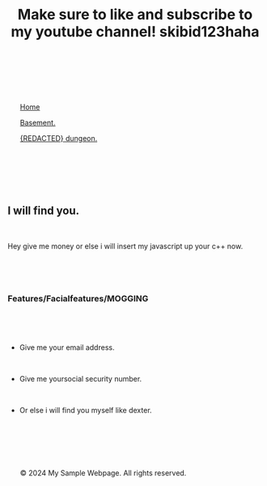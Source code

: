 <!DOCTYPE html> 

<html lang="en"> 

<head> 

    <meta charset="UTF-8"> 

    <meta http-equiv="X-UA-Compatible" content="IE=edge"> 

    <meta name="viewport" content="width=device-width, initial-scale=1.0"> 

    <title>Sample Webpage</title> 

    <style> 

        body { 

            font-family: Sofadi One, sans-serif; 

            background-color: #e3c2c9; 

            margin: 0; 

            padding: 20px; 

            color: #333; 
    } 

 

        header { 

            background-color: #cdd8cb; 

            color: Green; 

            padding: 10px 0; 

            text-align: center; 

        } 

 

        nav { 

            margin: 20px 0; 

            text-align: center; 

        } 

 

        nav a { 

            text-decoration: none; 

            color: #4CAF50; 

            margin: 0 15px; 

            font-weight: bold; 

        } 

 

        main { 

            padding: 20px; 

            background-color: #fff; 

            border-radius: 8px; 

            box-shadow: 0 0 10px rgba(0, 0, 0, 0.1); 

        } 

 

        footer { 

            text-align: center; 

            margin-top: 20px; 

            font-size: 0.8em; 

            color: #777; 

        } 

    </style> 

</head> 

<body> 

 

    <header> 

        <h1>Make sure to like and subscribe to my youtube channel! skibid123haha</h1> 

    </header> 

 

    <nav> 

        <a href="#">Home</a> 

        <a href="#">Basement.</a> 

        <a href="#">{REDACTED} dungeon.</a> 

    </nav> 

 

    <main> 

        <h2>I will find you.</h2> 

        <p> Hey give me money or else i will insert my javascript up your c++ now.</p> 

         

        <h3>Features/Facialfeatures/MOGGING</h3> 

        <ul> 

            <li>Give me your email address.</li> 

            <li>Give me yoursocial security number.</li> 

            <li>Or else i will find you myself like dexter.</li> 

        </ul> 

    </main> 

 

    <footer> 

        &copy; 2024 My Sample Webpage. All rights reserved. 

    </footer> 

 

</body> 

</html> 
